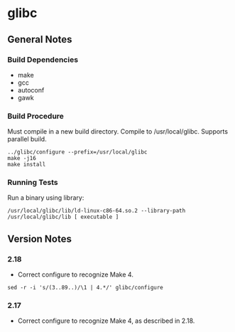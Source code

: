 # glibc

## General Notes

### Build Dependencies

* make
* gcc
* autoconf
* gawk

### Build Procedure

Must compile in a new build directory. Compile to /usr/local/glibc. Supports parallel build.

```
../glibc/configure --prefix=/usr/local/glibc
make -j16
make install
```

### Running Tests

Run a binary using library:

```
/usr/local/glibc/lib/ld-linux-c86-64.so.2 --library-path /usr/local/glibc/lib [ executable ]
```

## Version Notes

### 2.18

* Correct configure to recognize Make 4.

```
sed -r -i 's/(3..89..)/\1 | 4.*/' glibc/configure
```

### 2.17

* Correct configure to recognize Make 4, as described in 2.18.

